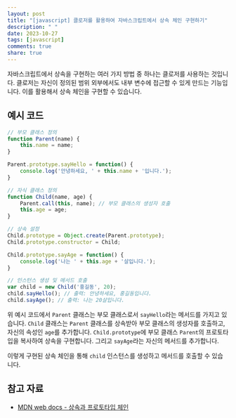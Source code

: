 ```yaml
---
layout: post
title: "[javascript] 클로저를 활용하여 자바스크립트에서 상속 체인 구현하기"
description: " "
date: 2023-10-27
tags: [javascript]
comments: true
share: true
---
```


자바스크립트에서 상속을 구현하는 여러 가지 방법 중 하나는 클로저를 사용하는 것입니다. 클로저는 자신이 정의된 범위 외부에서도 내부 변수에 접근할 수 있게 만드는 기능입니다. 이를 활용해서 상속 체인을 구현할 수 있습니다.

## 예시 코드

```javascript
// 부모 클래스 정의
function Parent(name) {
    this.name = name;
}

Parent.prototype.sayHello = function() {
    console.log('안녕하세요, ' + this.name + '입니다.');
}

// 자식 클래스 정의
function Child(name, age) {
    Parent.call(this, name); // 부모 클래스의 생성자 호출
    this.age = age;
}

// 상속 설정
Child.prototype = Object.create(Parent.prototype);
Child.prototype.constructor = Child;

Child.prototype.sayAge = function() {
    console.log('나는 ' + this.age + '살입니다.');
}

// 인스턴스 생성 및 메서드 호출
var child = new Child('홍길동', 20);
child.sayHello(); // 출력: 안녕하세요, 홍길동입니다.
child.sayAge(); // 출력: 나는 20살입니다.
```

위 예시 코드에서 `Parent` 클래스는 부모 클래스로서 `sayHello`라는 메서드를 가지고 있습니다. `Child` 클래스는 `Parent` 클래스를 상속받아 부모 클래스의 생성자를 호출하고, 자신의 속성인 `age`를 추가합니다. `Child.prototype`에 부모 클래스 `Parent`의 프로토타입을 복사하여 상속을 구현합니다. 그리고 `sayAge`라는 자신의 메서드를 추가합니다. 

이렇게 구현된 상속 체인을 통해 `child` 인스턴스를 생성하고 메서드를 호출할 수 있습니다.

## 참고 자료
- [MDN web docs - 상속과 프로토타입 체인](https://developer.mozilla.org/ko/docs/Web/JavaScript/Inheritance_and_the_prototype_chain)